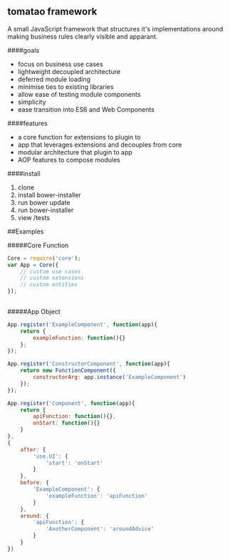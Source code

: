 ## tomatao framework

A small JavaScript framework that structures it's implementations around making business rules clearly visible and apparant.

####goals
- focus on business use cases
- lightweight decoupled architecture
- deferred module loading
- minimise ties to existing libraries
- allow ease of testing module components
- simplicity
- ease transition into ES6 and Web Components

####features

- a core function for extensions to plugin to
- app that leverages extensions and decouples from core
- modular architecture that plugin to app
- AOP features to compose modules

####install

1. clone
2. install bower-installer
3. run bower update
4. run bower-installer
5. view /tests

##Examples

#####Core Function

```javascript
Core = require('core');
var App = Core({
	// custom use cases
	// custom extensions
	// custom entities
});
	
```

#####App Object

```javascript
App.register('ExampleComponent', function(app){
	return {
		exampleFunction: function(){}
	};
});

App.register('ConstructorComponent', function(app){
	return new FunctionComponent({
		constructorArg: app.instance('ExampleComponent')
	});
});

```

```javascript
App.register('Component', function(app){
	return {
		apiFunction: function(){},
		onStart: function(){}
	}
},
{
	after: {
		'use.UI': {
			'start': 'onStart'
		}
	},
	before: {
		'ExampleComponent': {
			'exampleFunction': 'apiFunction'
		}
	},
	around: {
		'apiFunction': {
			'AnotherComponent': 'aroundAdvice'
		}
	}
})
```